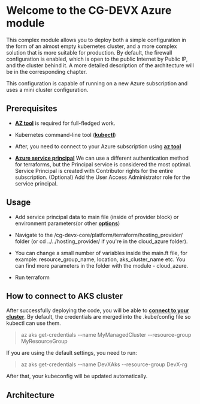 # Welcome to the CG-DEVX Azure module

This complex module allows you to deploy both a simple configuration in the form of an almost empty kubernetes cluster, and a more complex solution that is more suitable for production.
By default, the firewall configuration is enabled, which is open to the public Internet by Public IP, and the cluster behind it. A more detailed description of the architecture will be in the corresponding chapter.

This configuration is capable of running on a new Azure subscription and uses a mini cluster configuration.

## Prerequisites

- **[AZ tool](https://learn.microsoft.com/en-us/cli/azure/install-azure-cli)** is required for full-fledged work.
  
- Kubernetes command-line tool (**[kubectl](https://kubernetes.io/releases/download/)**)

- After, you need to connect to your Azure subscription using **[az tool](https://learn.microsoft.com/en-us/azure/developer/terraform/get-started-cloud-shell-bash?tabs=bash#authenticate-to-azure-via-a-microsoft-account)**

 - **[Azure service principal](https://learn.microsoft.com/en-us/azure/developer/terraform/get-started-cloud-shell-bash?tabs=bash#create-a-service-principal)**
We can use a different authentication method for terraforms, but the Principal service is considered the most optimal.
Service Principal is created with Contributor rights for the entire subscription.
(Optional) Add the User Access Administrator role for the service principal.


## Usage

- Add service principal data to main file (inside of provider block) or environment parameters(or other **[options](https://learn.microsoft.com/en-us/azure/developer/terraform/authenticate-to-azure?tabs=bash#terraform-and-azure-authentication-scenarios)**)
  
- Navigate to the /cg-devx-core/platform/terraform/hosting_provider/ folder (or cd ../../hosting_provider/ if you're in the cloud_azure folder).
  
- You can change a small number of variables inside the main.ft file, for example: resource_group_name, location, aks_cluster_name etc. You can find more parameters in the folder with the module - cloud_azure.

- Run terraform

## How to connect to AKS cluster

After successfully deploying the code, you will be able to **[connect to your cluster](https://learn.microsoft.com/en-us/azure/developer/terraform/authenticate-to-azure?tabs=bash#terraform-and-azure-authentication-scenarios)**.
By default, the credentials are merged into the .kube/config file so kubectl can use them.

> az aks get-credentials --name MyManagedCluster --resource-group MyResourceGroup

If you are using the default settings, you need to run:
> az aks get-credentials --name DevXAks --resource-group DevX-rg

After that, your kubeconfig will be updated automatically.
## Architecture
